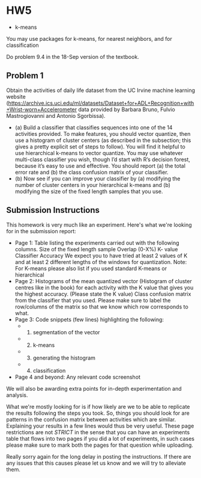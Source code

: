 # HW5 
- k-means 

You may use packages for k-means, for nearest neighbors, and for classification

Do problem 9.4 in the 18-Sep version of the textbook.

## Problem 1
Obtain the activities of daily life dataset from the UC Irvine machine learning
website (https://archive.ics.uci.edu/ml/datasets/Dataset+for+ADL+Recognition+with+Wrist-worn+Accelerometer
data provided by Barbara Bruno, Fulvio Mastrogiovanni and Antonio Sgorbissa).  
- (a) Build a classifier that classifies sequences into one of the 14 activities provided.
To make features, you should vector quantize, then use a histogram
of cluster centers (as described in the subsection; this gives a pretty explicit
set of steps to follow). You will find it helpful to use hierarchical
k-means to vector quantize. You may use whatever multi-class classifier
you wish, though I’d start with R’s decision forest, because it’s easy to
use and effective. You should report (a) the total error rate and (b) the
class confusion matrix of your classifier.
- (b) Now see if you can improve your classifier by (a) modifying the number
of cluster centers in your hierarchical k-means and (b) modifying the size
of the fixed length samples that you use.

 

## Submission Instructions
This homework is very much like an experiment. Here's what we're looking for in the submission report: 
- Page 1: Table listing the experiments carried out with the following columns. Size of the fixed length sample Overlap (0-X%) K- value Classifier Accuracy We expect you to have tried at least 2 values of K and at least 2 different lengths of the windows for quantization. Note: For K-means please also list if you used standard K-means or hierarchical
- Page 2:
Histograms of the mean quantized vector (Histogram of cluster centres like in the book) for each activity with the K value that gives you the highest accuracy. (Please state the K value)
Class confusion matrix from the classifier that you used. Please make sure to label the row/columns of the matrix so that we know which row corresponds to what.
- Page 3: Code snippets (few lines) highlighting the following:
  - 1. segmentation of the vector
  - 2. k-means
  - 3. generating the histogram
  - 4. classification
- Page 4 and beyond: Any relevant code screenshot

We will also be awarding extra points for in-depth experimentation and analysis.

What we're mostly looking for is if how likely are we to be able to replicate the results following the steps you took. So, things you should look for are patterns in the confusion matrix between activities which are similar. Explaining your results in a few lines would thus be very useful. These page restrictions are not _STRICT_ in the sense that you can have an experiments table that flows into two pages if you did a lot of experiments, in such cases please make sure to mark both the pages for that question while uploading.

Really sorry again for the long delay in posting the instructions. If there are any issues that this causes please let us know and we will try to alleviate them.
